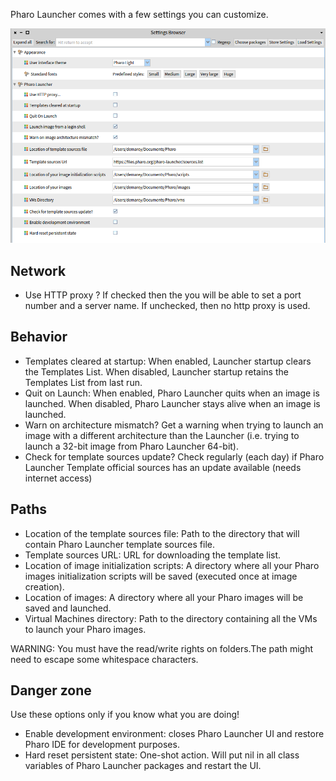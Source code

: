 Pharo Launcher comes with a few settings you can customize.

![Pharo Launcher settings](images/pharo-launcher-settings-browser.png)

## Network
* Use HTTP proxy ? If checked then the you will be able to set a port number and a server name. If unchecked, then no http proxy is used.

## Behavior
* Templates cleared at startup: When enabled, Launcher startup clears the Templates List. When disabled, Launcher startup retains the Templates List from last run.
* Quit on Launch: When enabled, Pharo Launcher quits when an image is launched. When disabled, Pharo Launcher stays alive when an image is launched.
* Warn on architecture mismatch? Get a warning when trying to launch an image with a different architecture than the Launcher (i.e. trying to launch a 32-bit image from Pharo Launcher 64-bit).
* Check for template sources update? Check regularly (each day) if Pharo Launcher Template official sources has an update available (needs internet access)

## Paths
* Location of the template sources file: Path to the directory that will contain Pharo Launcher template sources file.
* Template sources URL: URL for downloading the template list.
* Location of image initialization scripts: A directory where all your Pharo images initialization scripts will be saved (executed once at image creation).
* Location of images: A directory where all your Pharo images will be saved and launched.
* Virtual Machines directory: Path to the directory containing all the VMs to launch your Pharo images.

WARNING: You must have the read/write rights on folders.The path might need to escape some whitespace characters.

## Danger zone
Use these options only if you know what you are doing!

* Enable development environment: closes Pharo Launcher UI and restore Pharo IDE for development purposes.
* Hard reset persistent state: One-shot action. Will put nil in all class variables of Pharo Launcher packages and restart the UI.
